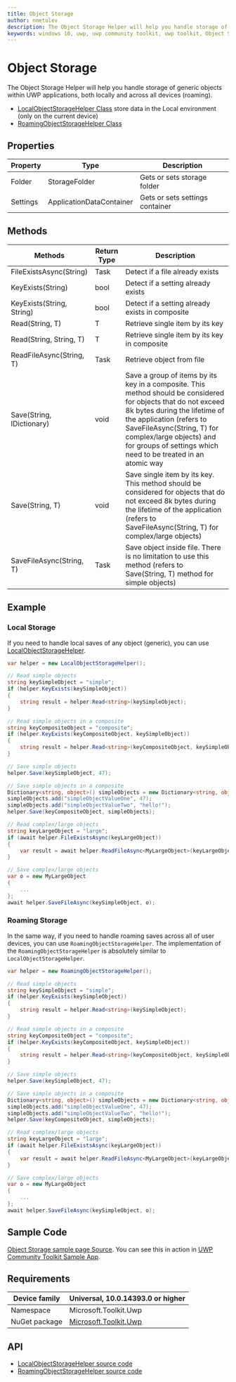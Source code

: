 ```yaml
---
title: Object Storage
author: nmetulev
description: The Object Storage Helper will help you handle storage of generic objects within UWP applications, both locally and across all devices (roaming).
keywords: windows 10, uwp, uwp community toolkit, uwp toolkit, Object Storage, local storage, roaming storage
---
```


# Object Storage

The Object Storage Helper will help you handle storage of generic objects within UWP applications, both locally and across all devices (roaming).

- [LocalObjectStorageHelper Class](https://docs.microsoft.com/dotnet/api/microsoft.toolkit.uwp.helpers.localobjectstoragehelper) store data in the Local environment (only on the current device)
- [RoamingObjectStorageHelper Class](https://docs.microsoft.com/dotnet/api/microsoft.toolkit.uwp.helpers.roamingobjectstoragehelper)

## Properties

| Property | Type | Description |
| -- | -- | -- |
| Folder | StorageFolder | Gets or sets storage folder |
| Settings | ApplicationDataContainer | Gets or sets settings container |

## Methods

| Methods | Return Type | Description |
| -- | -- | -- |
| FileExistsAsync(String) | Task<bool> | Detect if a file already exists |
| KeyExists(String) | bool | Detect if a setting already exists |
| KeyExists(String, String) | bool | Detect if a setting already exists in composite |
| Read(String, T) | T | Retrieve single item by its key |
| Read(String, String, T) | T | Retrieve single item by its key in composite |
| ReadFileAsync(String, T) | Task<T> | Retrieve object from file |
| Save(String, IDictionary) | void | Save a group of items by its key in a composite. This method should be considered for objects that do not exceed 8k bytes during the lifetime of the application (refers to SaveFileAsync<T>(String, T) for complex/large objects) and for groups of settings which need to be treated in an atomic way |
| Save(String, T) | void | Save single item by its key. This method should be considered for objects that do not exceed 8k bytes during the lifetime of the application (refers to SaveFileAsync<T>(String, T) for complex/large objects) |
| SaveFileAsync(String, T) | Task<StorageFile> | Save object inside file. There is no limitation to use this method (refers to Save<T>(String, T) method for simple objects) |

## Example

### Local Storage

If you need to handle local saves of any object (generic), you can use [LocalObjectStorageHelper](https://docs.microsoft.com/dotnet/api/microsoft.toolkit.uwp.helpers.localobjectstoragehelper).

```csharp
var helper = new LocalObjectStorageHelper();

// Read simple objects
string keySimpleObject = "simple";
if (helper.KeyExists(keySimpleObject))
{
    string result = helper.Read<string>(keySimpleObject);
}

// Read simple objects in a composite
string keyCompositeObject = "composite";
if (helper.KeyExists(keyCompositeObject, keySimpleObject))
{
    string result = helper.Read<string>(keyCompositeObject, keySimpleObject);
}

// Save simple objects
helper.Save(keySimpleObject, 47);

// Save simple objects in a composite
Dictionary<string, object>() simpleObjects = new Dictionary<string, object>();
simpleObjects.add("simpleObjectValueOne", 47);
simpleObjects.add("simpleObjectValueTwo", "hello!");
helper.Save(keyCompositeObject, simpleObjects);

// Read complex/large objects 
string keyLargeObject = "large";
if (await helper.FileExistsAsync(keyLargeObject))
{
    var result = await helper.ReadFileAsync<MyLargeObject>(keyLargeObject);
}

// Save complex/large objects 
var o = new MyLargeObject
{
    ...
};
await helper.SaveFileAsync(keySimpleObject, o);
```

### Roaming Storage

In the same way, if you need to handle roaming saves across all of user devices, you can use `RoamingObjectStorageHelper`.
The implementation of the `RoamingObjectStorageHelper` is absolutely similar to `LocalObjectStorageHelper`.

```csharp
var helper = new RoamingObjectStorageHelper();

// Read simple objects
string keySimpleObject = "simple";
if (helper.KeyExists(keySimpleObject))
{
    string result = helper.Read<string>(keySimpleObject);
}

// Read simple objects in a composite
string keyCompositeObject = "composite";
if (helper.KeyExists(keyCompositeObject, keySimpleObject))
{
    string result = helper.Read<string>(keyCompositeObject, keySimpleObject);
}

// Save simple objects
helper.Save(keySimpleObject, 47);

// Save simple objects in a composite
Dictionary<string, object>() simpleObjects = new Dictionary<string, object>();
simpleObjects.add("simpleObjectValueOne", 47);
simpleObjects.add("simpleObjectValueTwo", "hello!");
helper.Save(keyCompositeObject, simpleObjects);

// Read complex/large objects 
string keyLargeObject = "large";
if (await helper.FileExistsAsync(keyLargeObject))
{
    var result = await helper.ReadFileAsync<MyLargeObject>(keyLargeObject);
}

// Save complex/large objects 
var o = new MyLargeObject
{
    ...
};
await helper.SaveFileAsync(keySimpleObject, o);
```

## Sample Code

[Object Storage sample page Source](https://github.com/Microsoft/UWPCommunityToolkit/tree/master/Microsoft.Toolkit.Uwp.SampleApp/SamplePages/Object%20Storage). You can see this in action in [UWP Community Toolkit Sample App](https://www.microsoft.com/store/apps/9NBLGGH4TLCQ).

## Requirements

| Device family | Universal, 10.0.14393.0 or higher |
| --- | --- |
| Namespace | Microsoft.Toolkit.Uwp |
| NuGet package | [Microsoft.Toolkit.Uwp](https://www.nuget.org/packages/Microsoft.Toolkit.Uwp/) |

## API

* [LocalObjectStorageHelper source code](https://github.com/Microsoft/UWPCommunityToolkit/blob/master/Microsoft.Toolkit.Uwp/Helpers/ObjectStorage/LocalObjectStorageHelper.cs)
* [RoamingObjectStorageHelper source code](https://github.com/Microsoft/UWPCommunityToolkit/blob/master/Microsoft.Toolkit.Uwp/Helpers/ObjectStorage/RoamingObjectStorageHelper.cs)
